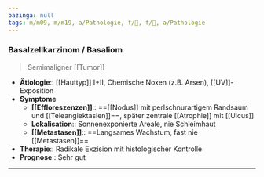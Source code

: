 ```yaml
---
bazinga: null
tags: m/m09, m/m19, a/Pathologie, f/🧴, f/🦀, a/Pathologie
---
```

### Basalzellkarzinom / Basaliom
> Semimaligner [[Tumor]]
- **Ätiologie**:: [[Hauttyp]] I+II, Chemische Noxen (z.B. Arsen), [[UV]]-Exposition
- **Symptome**
	- **[[Effloreszenzen]]**:: ==[[Nodus]] mit perlschnurartigem Randsaum und [[Teleangiektasien]]==, später zentrale [[Atrophie]] mit [[Ulcus]]
	- **Lokalisation**:: Sonnenexponierte Areale, nie Schleimhaut
	- **[[Metastasen]]**:: ==Langsames Wachstum, fast nie [[Metastasen]]==
- **Therapie**:: Radikale Exzision mit histologischer Kontrolle
- **Prognose**:: Sehr gut
---